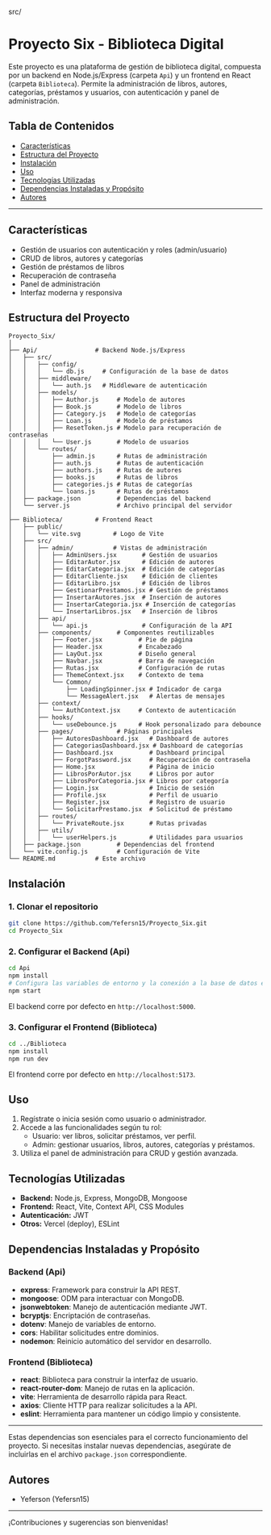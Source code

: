 src/
# Proyecto Six - Biblioteca Digital

Este proyecto es una plataforma de gestión de biblioteca digital, compuesta por un backend en Node.js/Express (carpeta `Api`) y un frontend en React (carpeta `Biblioteca`). Permite la administración de libros, autores, categorías, préstamos y usuarios, con autenticación y panel de administración.

## Tabla de Contenidos
- [Características](#características)
- [Estructura del Proyecto](#estructura-del-proyecto)
- [Instalación](#instalación)
- [Uso](#uso)
- [Tecnologías Utilizadas](#tecnologías-utilizadas)
- [Dependencias Instaladas y Propósito](#dependencias-instaladas-y-propósito)
- [Autores](#autores)

---

## Características
- Gestión de usuarios con autenticación y roles (admin/usuario)
- CRUD de libros, autores y categorías
- Gestión de préstamos de libros
- Recuperación de contraseña
- Panel de administración
- Interfaz moderna y responsiva

## Estructura del Proyecto

```
Proyecto_Six/
│
├── Api/                # Backend Node.js/Express
│   ├── src/
│   │   ├── config/
│   │   │   └── db.js     # Configuración de la base de datos
│   │   ├── middleware/
│   │   │   └── auth.js   # Middleware de autenticación
│   │   ├── models/
│   │   │   ├── Author.js     # Modelo de autores
│   │   │   ├── Book.js       # Modelo de libros
│   │   │   ├── Category.js   # Modelo de categorías
│   │   │   ├── Loan.js       # Modelo de préstamos
│   │   │   ├── ResetToken.js # Modelo para recuperación de contraseñas
│   │   │   └── User.js       # Modelo de usuarios
│   │   └── routes/
│   │       ├── admin.js      # Rutas de administración
│   │       ├── auth.js       # Rutas de autenticación
│   │       ├── authors.js    # Rutas de autores
│   │       ├── books.js      # Rutas de libros
│   │       ├── categories.js # Rutas de categorías
│   │       └── loans.js      # Rutas de préstamos
│   ├── package.json          # Dependencias del backend
│   └── server.js             # Archivo principal del servidor
│
├── Biblioteca/         # Frontend React
│   ├── public/
│   │   └── vite.svg         # Logo de Vite
│   ├── src/
│   │   ├── admin/           # Vistas de administración
│   │   │   ├── AdminUsers.jsx       # Gestión de usuarios
│   │   │   ├── EditarAutor.jsx      # Edición de autores
│   │   │   ├── EditarCategoria.jsx  # Edición de categorías
│   │   │   ├── EditarCliente.jsx    # Edición de clientes
│   │   │   ├── EditarLibro.jsx      # Edición de libros
│   │   │   ├── GestionarPrestamos.jsx # Gestión de préstamos
│   │   │   ├── InsertarAutores.jsx  # Inserción de autores
│   │   │   ├── InsertarCategoria.jsx # Inserción de categorías
│   │   │   └── InsertarLibros.jsx   # Inserción de libros
│   │   ├── api/
│   │   │   └── api.js               # Configuración de la API
│   │   ├── components/       # Componentes reutilizables
│   │   │   ├── Footer.jsx          # Pie de página
│   │   │   ├── Header.jsx          # Encabezado
│   │   │   ├── LayOut.jsx          # Diseño general
│   │   │   ├── Navbar.jsx          # Barra de navegación
│   │   │   ├── Rutas.jsx           # Configuración de rutas
│   │   │   ├── ThemeContext.jsx    # Contexto de tema
│   │   │   └── Common/
│   │   │       ├── LoadingSpinner.jsx # Indicador de carga
│   │   │       └── MessageAlert.jsx   # Alertas de mensajes
│   │   ├── context/
│   │   │   └── AuthContext.jsx     # Contexto de autenticación
│   │   ├── hooks/
│   │   │   └── useDebounce.js      # Hook personalizado para debounce
│   │   ├── pages/            # Páginas principales
│   │   │   ├── AutoresDashboard.jsx   # Dashboard de autores
│   │   │   ├── CategoriasDashboard.jsx # Dashboard de categorías
│   │   │   ├── Dashboard.jsx          # Dashboard principal
│   │   │   ├── ForgotPassword.jsx     # Recuperación de contraseña
│   │   │   ├── Home.jsx               # Página de inicio
│   │   │   ├── LibrosPorAutor.jsx     # Libros por autor
│   │   │   ├── LibrosPorCategoria.jsx # Libros por categoría
│   │   │   ├── Login.jsx              # Inicio de sesión
│   │   │   ├── Profile.jsx            # Perfil de usuario
│   │   │   ├── Register.jsx           # Registro de usuario
│   │   │   └── SolicitarPrestamo.jsx  # Solicitud de préstamo
│   │   ├── routes/
│   │   │   └── PrivateRoute.jsx       # Rutas privadas
│   │   ├── utils/
│   │   │   └── userHelpers.js         # Utilidades para usuarios
│   ├── package.json          # Dependencias del frontend
│   └── vite.config.js        # Configuración de Vite
└── README.md           # Este archivo
```

## Instalación

### 1. Clonar el repositorio

```bash
git clone https://github.com/Yefersn15/Proyecto_Six.git
cd Proyecto_Six
```

### 2. Configurar el Backend (Api)

```bash
cd Api
npm install
# Configura las variables de entorno y la conexión a la base de datos en src/config/db.js
npm start
```
El backend corre por defecto en `http://localhost:5000`.

### 3. Configurar el Frontend (Biblioteca)

```bash
cd ../Biblioteca
npm install
npm run dev
```
El frontend corre por defecto en `http://localhost:5173`.

## Uso

1. Regístrate o inicia sesión como usuario o administrador.
2. Accede a las funcionalidades según tu rol:
   - Usuario: ver libros, solicitar préstamos, ver perfil.
   - Admin: gestionar usuarios, libros, autores, categorías y préstamos.
3. Utiliza el panel de administración para CRUD y gestión avanzada.

## Tecnologías Utilizadas

- **Backend:** Node.js, Express, MongoDB, Mongoose
- **Frontend:** React, Vite, Context API, CSS Modules
- **Autenticación:** JWT
- **Otros:** Vercel (deploy), ESLint

## Dependencias Instaladas y Propósito

### Backend (Api)
- **express**: Framework para construir la API REST.
- **mongoose**: ODM para interactuar con MongoDB.
- **jsonwebtoken**: Manejo de autenticación mediante JWT.
- **bcryptjs**: Encriptación de contraseñas.
- **dotenv**: Manejo de variables de entorno.
- **cors**: Habilitar solicitudes entre dominios.
- **nodemon**: Reinicio automático del servidor en desarrollo.

### Frontend (Biblioteca)
- **react**: Biblioteca para construir la interfaz de usuario.
- **react-router-dom**: Manejo de rutas en la aplicación.
- **vite**: Herramienta de desarrollo rápida para React.
- **axios**: Cliente HTTP para realizar solicitudes a la API.
- **eslint**: Herramienta para mantener un código limpio y consistente.

---
Estas dependencias son esenciales para el correcto funcionamiento del proyecto. Si necesitas instalar nuevas dependencias, asegúrate de incluirlas en el archivo `package.json` correspondiente.

## Autores

- Yeferson (Yefersn15)

---
¡Contribuciones y sugerencias son bienvenidas!